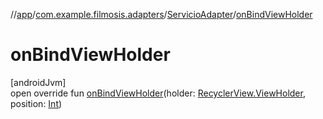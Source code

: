 //[app](../../../index.md)/[com.example.filmosis.adapters](../index.md)/[ServicioAdapter](index.md)/[onBindViewHolder](on-bind-view-holder.md)

# onBindViewHolder

[androidJvm]\
open override fun [onBindViewHolder](on-bind-view-holder.md)(holder: [RecyclerView.ViewHolder](https://developer.android.com/reference/kotlin/androidx/recyclerview/widget/RecyclerView.ViewHolder.html), position: [Int](https://kotlinlang.org/api/latest/jvm/stdlib/kotlin/-int/index.html))
